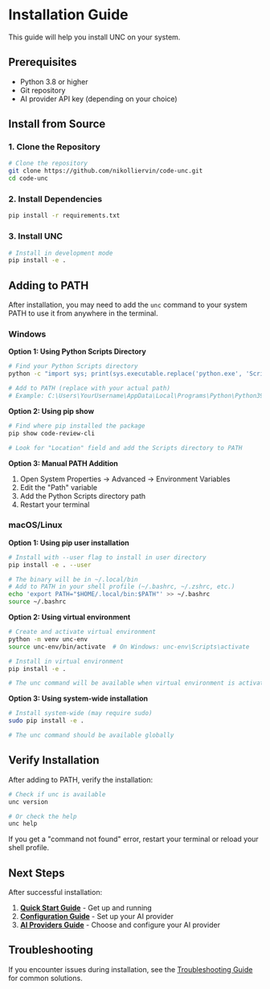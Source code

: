 # Installation Guide

This guide will help you install UNC on your system.

## Prerequisites

- Python 3.8 or higher
- Git repository
- AI provider API key (depending on your choice)

## Install from Source

### 1. Clone the Repository

```bash
# Clone the repository
git clone https://github.com/nikolliervin/code-unc.git
cd code-unc
```

### 2. Install Dependencies

```bash
pip install -r requirements.txt
```

### 3. Install UNC

```bash
# Install in development mode
pip install -e .
```

## Adding to PATH

After installation, you may need to add the `unc` command to your system PATH to use it from anywhere in the terminal.

### Windows

**Option 1: Using Python Scripts Directory**
```bash
# Find your Python Scripts directory
python -c "import sys; print(sys.executable.replace('python.exe', 'Scripts'))"

# Add to PATH (replace with your actual path)
# Example: C:\Users\YourUsername\AppData\Local\Programs\Python\Python39\Scripts
```

**Option 2: Using pip show**
```bash
# Find where pip installed the package
pip show code-review-cli

# Look for "Location" field and add the Scripts directory to PATH
```

**Option 3: Manual PATH Addition**
1. Open System Properties → Advanced → Environment Variables
2. Edit the "Path" variable
3. Add the Python Scripts directory path
4. Restart your terminal

### macOS/Linux

**Option 1: Using pip user installation**
```bash
# Install with --user flag to install in user directory
pip install -e . --user

# The binary will be in ~/.local/bin
# Add to PATH in your shell profile (~/.bashrc, ~/.zshrc, etc.)
echo 'export PATH="$HOME/.local/bin:$PATH"' >> ~/.bashrc
source ~/.bashrc
```

**Option 2: Using virtual environment**
```bash
# Create and activate virtual environment
python -m venv unc-env
source unc-env/bin/activate  # On Windows: unc-env\Scripts\activate

# Install in virtual environment
pip install -e .

# The unc command will be available when virtual environment is activated
```

**Option 3: Using system-wide installation**
```bash
# Install system-wide (may require sudo)
sudo pip install -e .

# The unc command should be available globally
```

## Verify Installation

After adding to PATH, verify the installation:

```bash
# Check if unc is available
unc version

# Or check the help
unc help
```

If you get a "command not found" error, restart your terminal or reload your shell profile.

## Next Steps

After successful installation:

1. **[Quick Start Guide](quick-start.md)** - Get up and running
2. **[Configuration Guide](configuration.md)** - Set up your AI provider
3. **[AI Providers Guide](ai-providers.md)** - Choose and configure your AI provider

## Troubleshooting

If you encounter issues during installation, see the [Troubleshooting Guide](troubleshooting.md) for common solutions. 